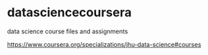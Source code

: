 # datasciencecoursera
data science course files and assignments

https://www.coursera.org/specializations/jhu-data-science#courses
